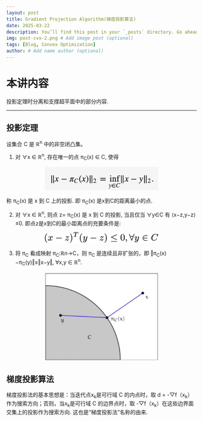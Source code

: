 ```yaml
---
layout: post
title: Gradient Projection Algorithm(梯度投影算法)
date: 2025-03-22
description: You’ll find this post in your `_posts` directory. Go ahead and edit it and re-build the site to see your changes. # Add post description (optional)
img: post-cvx-2.png # Add image post (optional)
tags: [Blog, Convex Optimization]
author: # Add name author (optional)
---
```

# 本讲内容

投影定理时分离和支撑超平面中的部分内容.





---

## 投影定理

设集合 C 是 ℝ<sup>n</sup>  中的非空闭凸集。
1. 对 ∀x ∈ ℝ<sup>n</sup>, 存在唯一的点 π<sub>C</sub>(x) ∈ C, 使得

<figure style="text-align: center;">
<img src="/assets/img/cvx2-1.png" alt="" width="300">
<figcaption></figcaption>
</figure>

称 π<sub>C</sub>(x) 是 x 到 C 上的投影. 即 π<sub>C</sub>(x) 是x到C的距离最小的点.


2. 对 ∀x ∈ ℝ<sup>n</sup>, 则点 z= π<sub>C</sub>(x) 是 x 到 C 的投影, 当且仅当 ∀y∈C 有 ⟨x−z,y−z⟩≤0. 即点z是x到C的最小距离点的充要条件是:
<figure style="text-align: center;">
<img src="/assets/img/cvx2-3.png" alt="" width="300">
<figcaption></figcaption>
</figure>

3. 将 π<sub>C</sub> 看成映射 π<sub>C</sub>:ℝn→C，则 π<sub>C</sub> 是连续且非扩张的，即 ‖π<sub>C</sub>(x)−π<sub>C</sub>(y)‖≤‖x−y‖,   ∀x,y ∈ ℝ<sup>n</sup>.

<figure style="text-align: center;">
<img src="/assets/img/cvx2-2.png" alt="" width="300">
<figcaption></figcaption>
</figure>




## 梯度投影算法

梯度投影法的基本思想是：当迭代点x<sub>k</sub>是可行域 C 的内点时，取 d = -▽f（x<sub>k</sub>）作为搜索方向；否则，当x<sub>k</sub>是可行域 C 的边界点时，取
-▽f（x<sub>k</sub>）在这些边界面交集上的投影作为搜索方向. 这也是“梯度投影法”名称的由来.
